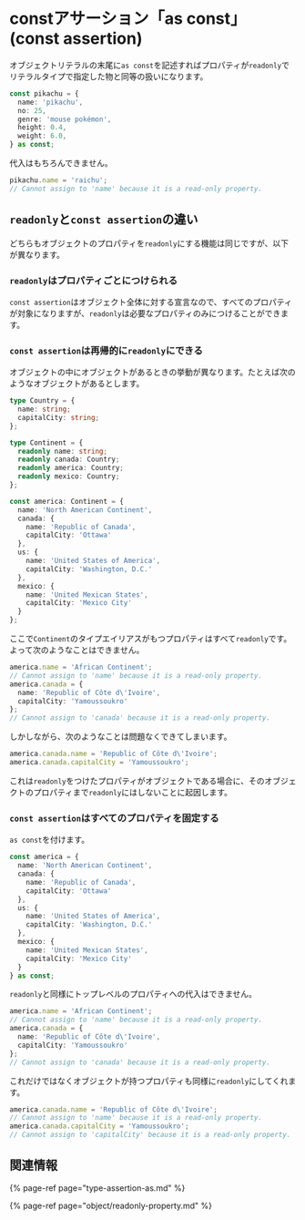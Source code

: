 # constアサーション「as const」 \(const assertion\)

オブジェクトリテラルの末尾に`as const`を記述すればプロパティが`readonly`でリテラルタイプで指定した物と同等の扱いになります。

```typescript
const pikachu = {
  name: 'pikachu',
  no: 25,
  genre: 'mouse pokémon',
  height: 0.4,
  weight: 6.0,
} as const;
```

代入はもちろんできません。

```typescript
pikachu.name = 'raichu';
// Cannot assign to 'name' because it is a read-only property.
```

## `readonly`と`const assertion`の違い

どちらもオブジェクトのプロパティを`readonly`にする機能は同じですが、以下が異なります。

### `readonly`はプロパティごとにつけられる

`const assertion`はオブジェクト全体に対する宣言なので、すべてのプロパティが対象になりますが、`readonly`は必要なプロパティのみにつけることができます。

### `const assertion`は再帰的に`readonly`にできる

オブジェクトの中にオブジェクトがあるときの挙動が異なります。たとえば次のようなオブジェクトがあるとします。

```typescript
type Country = {
  name: string;
  capitalCity: string;
};

type Continent = {
  readonly name: string;
  readonly canada: Country;
  readonly america: Country;
  readonly mexico: Country;
};

const america: Continent = {
  name: 'North American Continent',
  canada: {
    name: 'Republic of Canada',
    capitalCity: 'Ottawa'
  },
  us: {
    name: 'United States of America',
    capitalCity: 'Washington, D.C.'
  },
  mexico: {
    name: 'United Mexican States',
    capitalCity: 'Mexico City'
  }
};
```

ここで`Continent`のタイプエイリアスがもつプロパティはすべて`readonly`です。よって次のようなことはできません。

```typescript
america.name = 'African Continent';
// Cannot assign to 'name' because it is a read-only property.
america.canada = {
  name: 'Republic of Côte d\'Ivoire',
  capitalCity: 'Yamoussoukro'
};
// Cannot assign to 'canada' because it is a read-only property.
```

しかしながら、次のようなことは問題なくできてしまいます。

```typescript
america.canada.name = 'Republic of Côte d\'Ivoire';
america.canada.capitalCity = 'Yamoussoukro';
```

これは`readonly`をつけたプロパティがオブジェクトである場合に、そのオブジェクトのプロパティまで`readonly`にはしないことに起因します。

### `const assertion`はすべてのプロパティを固定する

`as const`を付けます。

```typescript
const america = {
  name: 'North American Continent',
  canada: {
    name: 'Republic of Canada',
    capitalCity: 'Ottawa'
  },
  us: {
    name: 'United States of America',
    capitalCity: 'Washington, D.C.'
  },
  mexico: {
    name: 'United Mexican States',
    capitalCity: 'Mexico City'
  }
} as const;
```

`readonly`と同様にトップレベルのプロパティへの代入はできません。

```typescript
america.name = 'African Continent';
// Cannot assign to 'name' because it is a read-only property.
america.canada = {
  name: 'Republic of Côte d\'Ivoire',
  capitalCity: 'Yamoussoukro'
};
// Cannot assign to 'canada' because it is a read-only property.
```

これだけではなくオブジェクトが持つプロパティも同様に`readonly`にしてくれます。

```typescript
america.canada.name = 'Republic of Côte d\'Ivoire';
// Cannot assign to 'name' because it is a read-only property.
america.canada.capitalCity = 'Yamoussoukro';
// Cannot assign to 'capitalCity' because it is a read-only property.
```

## 関連情報

{% page-ref page="type-assertion-as.md" %}

{% page-ref page="object/readonly-property.md" %}

